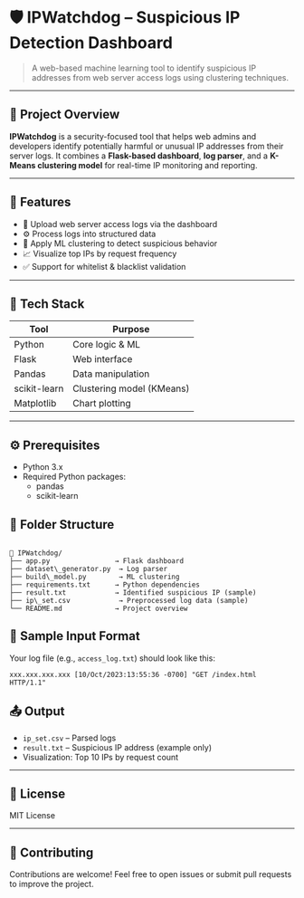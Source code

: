 # 🛡️ IPWatchdog – Suspicious IP Detection Dashboard

> A web-based machine learning tool to identify suspicious IP addresses from web server access logs using clustering techniques.

---

## 🚀 Project Overview

**IPWatchdog** is a security-focused tool that helps web admins and developers identify potentially harmful or unusual IP addresses from their server logs. It combines a **Flask-based dashboard**, **log parser**, and a **K-Means clustering model** for real-time IP monitoring and reporting.

---

## 🔧 Features

- 📁 Upload web server access logs via the dashboard
- ⚙️ Process logs into structured data
- 🤖 Apply ML clustering to detect suspicious behavior
- 📈 Visualize top IPs by request frequency
- ✅ Support for whitelist & blacklist validation

---

## 🧠 Tech Stack

| Tool          | Purpose                    |
|---------------|----------------------------|
| Python        | Core logic & ML            |
| Flask         | Web interface              |
| Pandas        | Data manipulation          |
| scikit-learn  | Clustering model (KMeans)  |
| Matplotlib    | Chart plotting             |

---

## ⚙️ Prerequisites
- Python 3.x
- Required Python packages:
  - pandas
  - scikit-learn
## 📁 Folder Structure

```

📂 IPWatchdog/
├── app.py                → Flask dashboard
├── dataset\_generator.py  → Log parser
├── build\_model.py        → ML clustering
├── requirements.txt      → Python dependencies
├── result.txt            → Identified suspicious IP (sample)
├── ip\_set.csv            → Preprocessed log data (sample)
└── README.md             → Project overview

````

## 📝 Sample Input Format

Your log file (e.g., `access_log.txt`) should look like this:

```
xxx.xxx.xxx.xxx [10/Oct/2023:13:55:36 -0700] "GET /index.html HTTP/1.1"
```

## 📤 Output

* `ip_set.csv` – Parsed logs
* `result.txt` – Suspicious IP address (example only)
* Visualization: Top 10 IPs by request count

---

## 📜 License

MIT License

---

## 🤝 Contributing
Contributions are welcome! Feel free to open issues or submit pull requests to improve the project.
